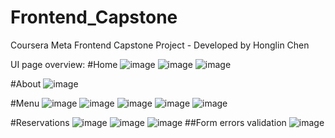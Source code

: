 # Frontend_Capstone
Coursera Meta Frontend Capstone Project - Developed by Honglin Chen

UI page overview:
#Home
![image](https://github.com/darcy521/Frontend_Capstone/assets/94886510/d40a84f9-318a-4149-a77e-fc8d7b6c8d9b)
![image](https://github.com/darcy521/Frontend_Capstone/assets/94886510/3be594c7-cb2c-4fcc-b98b-e434a0237e6c)
![image](https://github.com/darcy521/Frontend_Capstone/assets/94886510/a955c585-a037-4882-a0c3-5024d00eb887)

#About
![image](https://github.com/darcy521/Frontend_Capstone/assets/94886510/05987f79-ca3f-4d56-8ba7-a610cb6adee4)

#Menu
![image](https://github.com/darcy521/Frontend_Capstone/assets/94886510/661a48b8-3814-4700-883e-e3ad6500e3e3)
![image](https://github.com/darcy521/Frontend_Capstone/assets/94886510/df982af9-c980-4604-8d75-46d8caa135a6)
![image](https://github.com/darcy521/Frontend_Capstone/assets/94886510/689f1f88-41fd-41c6-9877-b70af39b1043)
![image](https://github.com/darcy521/Frontend_Capstone/assets/94886510/039a7caa-5875-498b-a9dd-1b5a4524f749)
![image](https://github.com/darcy521/Frontend_Capstone/assets/94886510/02ab3fbf-430f-4e60-b831-79037de8db92)

#Reservations
![image](https://github.com/darcy521/Frontend_Capstone/assets/94886510/bd92096d-54b1-48a9-91fa-3ccd682c4628)
![image](https://github.com/darcy521/Frontend_Capstone/assets/94886510/00aaed07-6db5-4e44-aaae-838f654ae75a)
![image](https://github.com/darcy521/Frontend_Capstone/assets/94886510/ed6302f5-f916-4cb6-8ff5-d523d95f35c2)
##Form errors validation
![image](https://github.com/darcy521/Frontend_Capstone/assets/94886510/3bd00553-68f4-4f19-84b9-67371cdc55cd)
